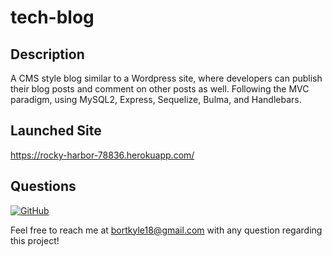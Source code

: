 # tech-blog

## Description 

A CMS style blog similar to a Wordpress site, where developers can publish their blog posts and comment on other posts as well. Following the MVC paradigm, using MySQL2, Express, Sequelize, Bulma, and Handlebars.

## Launched Site

https://rocky-harbor-78836.herokuapp.com/

## Questions

[![GitHub](https://img.shields.io/badge/My%20GitHub-Click%20Here!-blueviolet?style=plastic&logo=GitHub)](https://github.com/bortkyle18) 

Feel free to reach me at bortkyle18@gmail.com with any question regarding this project!
